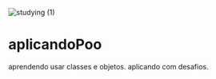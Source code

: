 ![studying (1)](https://github.com/user-attachments/assets/3977c4c8-492c-405d-872f-41f77a234cd3)
# aplicandoPoo
aprendendo usar classes e objetos. aplicando com desafios.
